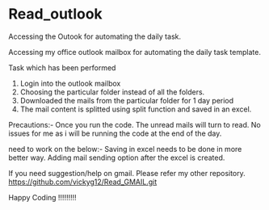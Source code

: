# Read_outlook
Accessing the Outook for automating the daily task.


Accessing my office outlook mailbox for automating the daily task template. 

Task which has been performed

1) Login into the outlook mailbox
2) Choosing the particular folder instead of all the folders.
3) Downloaded the mails from the particular folder for 1 day period
4) The mail content is splitted using split function and saved in an excel.

Precautions:-
Once you run the code. The unread mails will turn to read. No issues for me as i will be running the code at the end of the day. 

need to work on the below:-
Saving in excel needs to be done in more better way. 
Adding mail sending option after the excel is created.

If you need suggestion/help on gmail. Please refer my other repository.
https://github.com/vickyg12/Read_GMAIL.git

Happy Coding !!!!!!!!!
